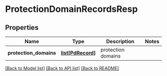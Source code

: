 # ProtectionDomainRecordsResp

## Properties
Name | Type | Description | Notes
------------ | ------------- | ------------- | -------------
**protection_domains** | [**list[PdRecord]**](PdRecord.md) | protection domains | 

[[Back to Model list]](../README.md#documentation-for-models) [[Back to API list]](../README.md#documentation-for-api-endpoints) [[Back to README]](../README.md)


